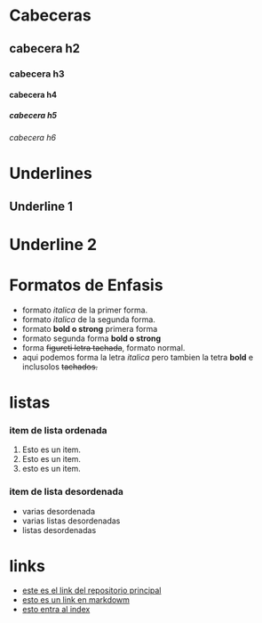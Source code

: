 # Cabeceras 
## cabecera h2
### cabecera h3
#### cabecera h4
##### cabecera h5
###### cabecera h6

# Underlines
Underline 1
--------------

Underline 2
==============

# Formatos de Enfasis
 - formato *italica* de la primer forma.
 - formato _italica_ de la segunda forma.
 - formato **bold o strong** primera forma
 - formato segunda forma __bold o strong__
 - forma ~~figureti letra tachada~~, formato normal.
 - aqui podemos forma la letra *italica* pero tambien la tetra **bold** e inclusolos ~~tachados.~~ 

# listas 
### item de lista ordenada
1. Esto es un item.
2. Esto es un item.
3. esto es un item.

### item de lista desordenada
 - varias desordenada
 - varias listas desordenadas
 - listas desordenadas

# links
 - <a href="https://github.com/arielforcode/hello-word-git"> este es el link del repositorio principal</a>
 - [esto es un link en markdowm](https://github.com/arielforcode/hello-word-git)
 - [esto entra al index](index.html)

